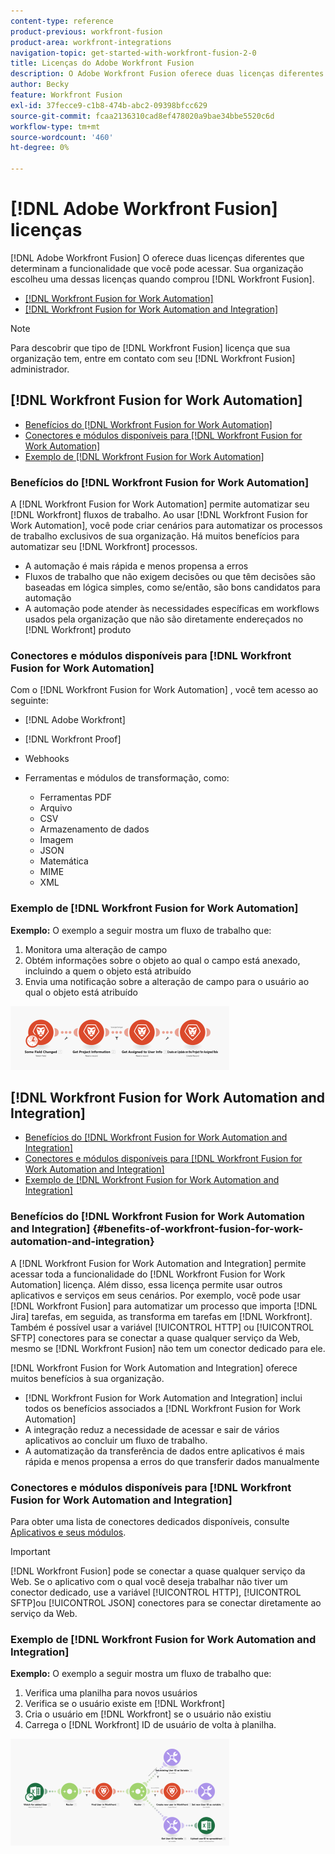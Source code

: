 ```yaml
---
content-type: reference
product-previous: workfront-fusion
product-area: workfront-integrations
navigation-topic: get-started-with-workfront-fusion-2-0
title: Licenças do Adobe Workfront Fusion
description: O Adobe Workfront Fusion oferece duas licenças diferentes que determinam a funcionalidade que você pode acessar. Sua organização escolheu uma dessas licenças quando comprou o Workfront Fusion.
author: Becky
feature: Workfront Fusion
exl-id: 37fecce9-c1b8-474b-abc2-09398bfcc629
source-git-commit: fcaa2136310cad8ef478020a9bae34bbe5520c6d
workflow-type: tm+mt
source-wordcount: '460'
ht-degree: 0%

---
```


# [!DNL Adobe Workfront Fusion] licenças

[!DNL Adobe Workfront Fusion] O oferece duas licenças diferentes que determinam a funcionalidade que você pode acessar. Sua organização escolheu uma dessas licenças quando comprou [!DNL Workfront Fusion].

* [[!DNL Workfront Fusion for Work Automation]](#workfront-fusion-for-work-automation)
* [[!DNL Workfront Fusion for Work Automation and Integration]](#workfront-fusion-for-work-automation-and-integration)

>[!NOTE]
>
>Para descobrir que tipo de [!DNL Workfront Fusion] licença que sua organização tem, entre em contato com seu [!DNL Workfront Fusion] administrador.

## [!DNL Workfront Fusion for Work Automation]

* [Benefícios do [!DNL Workfront Fusion for Work Automation]](#benefits-of-workfront-fusion-for-work-automation)
* [Conectores e módulos disponíveis para [!DNL Workfront Fusion for Work Automation]](#connectors-and-modules-available-for-workfront-fusion-for-work-automation)
* [Exemplo de [!DNL Workfront Fusion for Work Automation]](#example-of-workfront-fusion-for-work-automation)

### Benefícios do [!DNL Workfront Fusion for Work Automation]

A [!DNL Workfront Fusion for Work Automation] permite automatizar seu [!DNL Workfront] fluxos de trabalho. Ao usar [!DNL Workfront Fusion for Work Automation], você pode criar cenários para automatizar os processos de trabalho exclusivos de sua organização. Há muitos benefícios para automatizar seu [!DNL Workfront] processos.

* A automação é mais rápida e menos propensa a erros
* Fluxos de trabalho que não exigem decisões ou que têm decisões são baseadas em lógica simples, como se/então, são bons candidatos para automação
* A automação pode atender às necessidades específicas em workflows usados pela organização que não são diretamente endereçados no [!DNL Workfront] produto

### Conectores e módulos disponíveis para [!DNL Workfront Fusion for Work Automation]

Com o [!DNL Workfront Fusion for Work Automation] , você tem acesso ao seguinte:

* [!DNL Adobe Workfront]
* [!DNL Workfront Proof]
* Webhooks
* Ferramentas e módulos de transformação, como:

   * Ferramentas PDF
   * Arquivo
   * CSV
   * Armazenamento de dados
   * Imagem
   * JSON
   * Matemática
   * MIME
   * XML

### Exemplo de [!DNL Workfront Fusion for Work Automation]

**Exemplo:** O exemplo a seguir mostra um fluxo de trabalho que:

1. Monitora uma alteração de campo
1. Obtém informações sobre o objeto ao qual o campo está anexado, incluindo a quem o objeto está atribuído
1. Envia uma notificação sobre a alteração de campo para o usuário ao qual o objeto está atribuído

![](assets/fusion-template-example-350x102.png)

## [!DNL Workfront Fusion for Work Automation and Integration]

* [Benefícios do [!DNL Workfront Fusion for Work Automation and Integration]](#benefits-of-workfront-fusion-for-work-automation-and-integration)
* [Conectores e módulos disponíveis para [!DNL Workfront Fusion for Work Automation and Integration]](#connectors-and-modules-available-for-workfront-fusion-for-work-automation-and-integration)
* [Exemplo de [!DNL Workfront Fusion for Work Automation and Integration]](#example-of-workfront-fusion-for-work-automation-and-integration)

### Benefícios do [!DNL Workfront Fusion for Work Automation and Integration] {#benefits-of-workfront-fusion-for-work-automation-and-integration}

A [!DNL Workfront Fusion for Work Automation and Integration] permite acessar toda a funcionalidade do [!DNL Workfront Fusion for Work Automation] licença. Além disso, essa licença permite usar outros aplicativos e serviços em seus cenários. Por exemplo, você pode usar [!DNL Workfront Fusion] para automatizar um processo que importa [!DNL Jira] tarefas, em seguida, as transforma em tarefas em [!DNL Workfront]. Também é possível usar a variável [!UICONTROL HTTP] ou [!UICONTROL SFTP] conectores para se conectar a quase qualquer serviço da Web, mesmo se [!DNL Workfront Fusion] não tem um conector dedicado para ele.

[!DNL Workfront Fusion for Work Automation and Integration] oferece muitos benefícios à sua organização.

* [!DNL Workfront Fusion for Work Automation and Integration] inclui todos os benefícios associados a [!DNL Workfront Fusion for Work Automation]
* A integração reduz a necessidade de acessar e sair de vários aplicativos ao concluir um fluxo de trabalho.
* A automatização da transferência de dados entre aplicativos é mais rápida e menos propensa a erros do que transferir dados manualmente

### Conectores e módulos disponíveis para [!DNL Workfront Fusion for Work Automation and Integration]

Para obter uma lista de conectores dedicados disponíveis, consulte [Aplicativos e seus módulos](../../workfront-fusion/apps-and-their-modules/apps-and-their-modules.md).

>[!IMPORTANT]
>
>[!DNL Workfront Fusion] pode se conectar a quase qualquer serviço da Web. Se o aplicativo com o qual você deseja trabalhar não tiver um conector dedicado, use a variável [!UICONTROL HTTP], [!UICONTROL SFTP]ou [!UICONTROL JSON] conectores para se conectar diretamente ao serviço da Web.

### Exemplo de [!DNL Workfront Fusion for Work Automation and Integration]

**Exemplo:** O exemplo a seguir mostra um fluxo de trabalho que:

1. Verifica uma planilha para novos usuários
1. Verifica se o usuário existe em [!DNL Workfront]
1. Cria o usuário em [!DNL Workfront] se o usuário não existiu
1. Carrega o [!DNL Workfront] ID de usuário de volta à planilha.

![](assets/fusion-integration-example--350x171.png)
